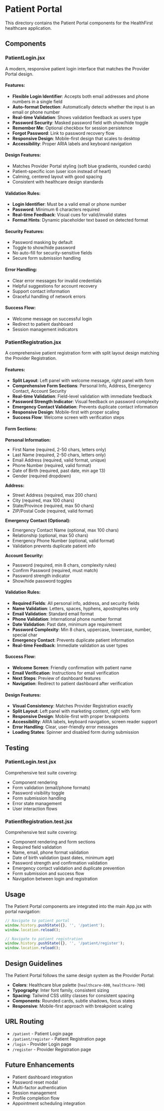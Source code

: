 # Patient Portal

This directory contains the Patient Portal components for the HealthFirst healthcare application.

## Components

### PatientLogin.jsx
A modern, responsive patient login interface that matches the Provider Portal design.

#### Features:
- **Flexible Login Identifier**: Accepts both email addresses and phone numbers in a single field
- **Auto-format Detection**: Automatically detects whether the input is an email or phone number
- **Real-time Validation**: Shows validation feedback as users type
- **Password Security**: Masked password field with show/hide toggle
- **Remember Me**: Optional checkbox for session persistence
- **Forgot Password**: Link to password recovery flow
- **Responsive Design**: Mobile-first design that scales to desktop
- **Accessibility**: Proper ARIA labels and keyboard navigation

#### Design Features:
- Matches Provider Portal styling (soft blue gradients, rounded cards)
- Patient-specific icon (user icon instead of heart)
- Calming, centered layout with good spacing
- Consistent with healthcare design standards

#### Validation Rules:
- **Login Identifier**: Must be a valid email or phone number
- **Password**: Minimum 6 characters required
- **Real-time Feedback**: Visual cues for valid/invalid states
- **Format Hints**: Dynamic placeholder text based on detected format

#### Security Features:
- Password masking by default
- Toggle to show/hide password
- No auto-fill for security-sensitive fields
- Secure form submission handling

#### Error Handling:
- Clear error messages for invalid credentials
- Helpful suggestions for account recovery
- Support contact information
- Graceful handling of network errors

#### Success Flow:
- Welcome message on successful login
- Redirect to patient dashboard
- Session management indicators

### PatientRegistration.jsx
A comprehensive patient registration form with split layout design matching the Provider Registration.

#### Features:
- **Split Layout**: Left panel with welcome message, right panel with form
- **Comprehensive Form Sections**: Personal Info, Address, Emergency Contact, Account Security
- **Real-time Validation**: Field-level validation with immediate feedback
- **Password Strength Indicator**: Visual feedback on password complexity
- **Emergency Contact Validation**: Prevents duplicate contact information
- **Responsive Design**: Mobile-first with proper scaling
- **Success Flow**: Welcome screen with verification steps

#### Form Sections:

**Personal Information:**
- First Name (required, 2-50 chars, letters only)
- Last Name (required, 2-50 chars, letters only)
- Email Address (required, valid format, unique)
- Phone Number (required, valid format)
- Date of Birth (required, past date, min age 13)
- Gender (required dropdown)

**Address:**
- Street Address (required, max 200 chars)
- City (required, max 100 chars)
- State/Province (required, max 50 chars)
- ZIP/Postal Code (required, valid format)

**Emergency Contact (Optional):**
- Emergency Contact Name (optional, max 100 chars)
- Relationship (optional, max 50 chars)
- Emergency Phone Number (optional, valid format)
- Validation prevents duplicate patient info

**Account Security:**
- Password (required, min 8 chars, complexity rules)
- Confirm Password (required, must match)
- Password strength indicator
- Show/hide password toggles

#### Validation Rules:
- **Required Fields**: All personal info, address, and security fields
- **Name Validation**: Letters, spaces, hyphens, apostrophes only
- **Email Validation**: Standard email format
- **Phone Validation**: International phone number format
- **Date Validation**: Past date, minimum age requirement
- **Password Complexity**: Min 8 chars, uppercase, lowercase, number, special char
- **Emergency Contact**: Prevents duplicate patient information
- **Real-time Feedback**: Immediate validation as user types

#### Success Flow:
- **Welcome Screen**: Friendly confirmation with patient name
- **Email Verification**: Instructions for email verification
- **Next Steps**: Preview of dashboard features
- **Navigation**: Redirect to patient dashboard after verification

#### Design Features:
- **Visual Consistency**: Matches Provider Registration exactly
- **Split Layout**: Left panel with marketing content, right with form
- **Responsive Design**: Mobile-first with proper breakpoints
- **Accessibility**: ARIA labels, keyboard navigation, screen reader support
- **Error Handling**: Clear, user-friendly error messages
- **Loading States**: Spinner and disabled form during submission

## Testing

### PatientLogin.test.jsx
Comprehensive test suite covering:
- Component rendering
- Form validation (email/phone formats)
- Password visibility toggle
- Form submission handling
- Error state management
- User interaction flows

### PatientRegistration.test.jsx
Comprehensive test suite covering:
- Component rendering and form sections
- Required field validation
- Name, email, phone format validation
- Date of birth validation (past dates, minimum age)
- Password strength and confirmation validation
- Emergency contact validation and duplicate prevention
- Form submission and success flow
- Navigation between login and registration

## Usage

The Patient Portal components are integrated into the main App.jsx with portal navigation:

```jsx
// Navigate to patient portal
window.history.pushState({}, '', '/patient');
window.location.reload();

// Navigate to patient registration
window.history.pushState({}, '', '/patient/register');
window.location.reload();
```

## Design Guidelines

The Patient Portal follows the same design system as the Provider Portal:
- **Colors**: Healthcare blue palette (`healthcare-600`, `healthcare-700`)
- **Typography**: Inter font family, consistent sizing
- **Spacing**: Tailwind CSS utility classes for consistent spacing
- **Components**: Rounded cards, subtle shadows, focus states
- **Responsive**: Mobile-first approach with breakpoint scaling

## URL Routing

- `/patient` - Patient Login page
- `/patient/register` - Patient Registration page
- `/login` - Provider Login page
- `/register` - Provider Registration page

## Future Enhancements

- Patient dashboard integration
- Password reset modal
- Multi-factor authentication
- Session management
- Profile completion flow
- Appointment scheduling integration 